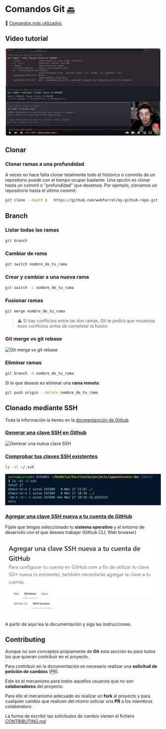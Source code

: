 # Comandos Git [🔙](/)

:link: [Comandos más utilizados](https://training.github.com/downloads/es_ES/github-git-cheat-sheet/)

## Video tutorial

[![Alt text](../images/midudev-git-tutorial.webp)](https://www.youtube.com/watch?v=niPExbK8lSw&t=2265s)

## Clonar

### Clonar ramas a una profundidad

A veces no hace falta clonar totalmente todo el histórico o commits de un repositorio puede con el tiempo ocupar bastante. Una opción es clonar hasta un commit o "profundidad" que desemos. Por ejemplo, clonamos un repositiorio hasta el último commit:

```sh
git clone --depth 1   https://github.com/webferrol/my-github-repo.git
```

## Branch

### Listar todas las ramas

```sh
git branch
```

### Cambiar de rama

```sh
git switch nombre_de_tu_rama
```

### Crear y cambiar a una nueva rama

```sh
git switch -c nombre_de_tu_rama
```

### Fusionar ramas

```sh
git merge nombre_de_tu_rama
```

>⚠️ Si hay conflictos entre las dos ramas, Git te pedirá que resuelvas esos conflictos antes de completar la fusión.

### Git merge vs git rebase

![Git merge vs git rebase](https://github.com/webferrol/appventurers-doc/assets/35032717/d6873e75-4892-4027-9e0d-d6ddbb785b3f)

### Eliminar ramas

```sh
git branch -d nombre_de_tu_rama
```

Si lo que deseas es eliminar una **rama remota**:

```sh
git push origin --delete nombre_de_tu_rama
```

## Clonado mediante SSH

Toda la información la tienes en la [docmentanción de Github](https://docs.github.com/es/authentication/connecting-to-github-with-ssh/generating-a-new-ssh-key-and-adding-it-to-the-ssh-agent)

### [Generar una clave SSH en Github](https://docs.github.com/es/authentication/connecting-to-github-with-ssh/generating-a-new-ssh-key-and-adding-it-to-the-ssh-agent#generating-a-new-ssh-key)

![Generar una nueva clave SSH](https://github.com/webferrol/appventurers-doc/assets/35032717/3d6668bd-f15b-412c-93bc-a3aed203ef60)

### [Comprobar tus claves SSH existentes](https://docs.github.com/es/authentication/connecting-to-github-with-ssh/checking-for-existing-ssh-keys#checking-for-existing-ssh-keys)

```sh
ls -al ~/.ssh
```

![Comprobar tus claves SSH existentes](../images/comprobar-claves-ssh-existentes.webp)

### [Agregar una clave SSH nueva a tu cuenta de GitHub](https://docs.github.com/es/authentication/connecting-to-github-with-ssh/adding-a-new-ssh-key-to-your-github-account?platform=windows&tool=webui)

Fíjate que tengas seleccionado tu **sistema operativo** y el entorno de desarrollo con el que desees trabajar (Github CLI, Web browser)

![Selecciona correctamente tu sistema operativo y tu entorno de desarrollo](../images/agregar-clave-ssh-nueva-a-tu-cuenta-github.webp)

A partir de aquí lea la documentación y siga las instrucciones.

## Contributing

Aunque no son conceptos propiamente de **Git** esta sección es para todos los que quieran contribuir en el proyecto.

Para contribuir en la documentación es necesario realizar una **solicitud de petición de cambios** (<abbr title="Pull Request">PR</abbr>).

Este es el mecanismo para todos aquellos usuarios que no son **colaboradores** del proyecto. 

Para ello el mecanismo adecuado es realizar un **fork** al proyecto y para cualquier cambio que realicen del mismo soliciar una **PR** a los miembros *colaborators*.

La forma de escribir las *solicitudes de cambio* vienen el fichero [CONTRIBUTING.md](/CONTRIBUTING.md)
